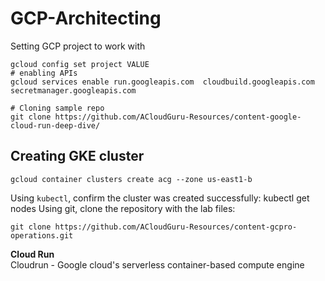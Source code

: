 # GCP-Architecting

Setting GCP project to work with
```
gcloud config set project VALUE
# enabling APIs
gcloud services enable run.googleapis.com  cloudbuild.googleapis.com secretmanager.googleapis.com

# Cloning sample repo
git clone https://github.com/ACloudGuru-Resources/content-google-cloud-run-deep-dive/
```

## Creating GKE cluster
```
gcloud container clusters create acg --zone us-east1-b
```

Using `kubectl`, confirm the cluster was created successfully:
kubectl get nodes
Using git, clone the repository with the lab files:
```
git clone https://github.com/ACloudGuru-Resources/content-gcpro-operations.git
```


<b> Cloud Run </b>  
Cloudrun - Google cloud's serverless container-based compute engine